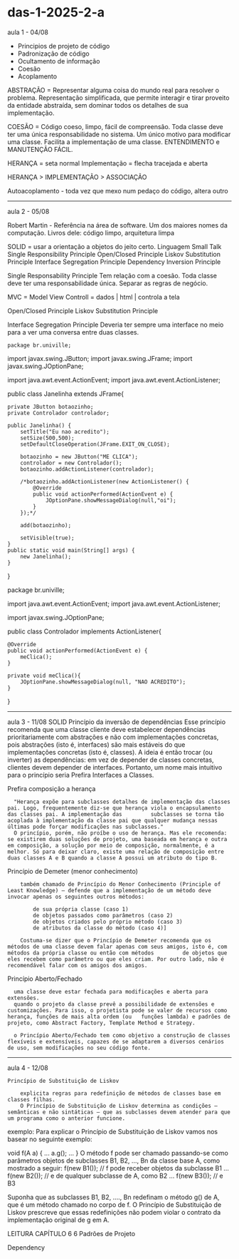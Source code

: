 # das-1-2025-2-a

aula 1 - 04/08

- Principios de projeto de código
- Padronização de código
- Ocultamento de informação
- Coesão
- Acoplamento

ABSTRAÇÃO = Representar alguma coisa do mundo real para resolver o problema. Representação simplificada, que permite interagir e tirar proveito da entidade abstraída, sem dominar todos os detalhes de sua implementação.

COESÃO = Código coeso, limpo, fácil de compreensão. Toda classe deve ter uma única responsabilidade no sistema. Um único motivo para modificar uma classe. Facilita a implementação de uma classe. ENTENDIMENTO e MANUTENÇÃO FÁCIL. 

HERANÇA = seta normal
Implementação = flecha tracejada e aberta

HERANÇA > IMPLEMENTAÇÃO > ASSOCIAÇÃO


Autoacoplamento - toda vez que mexo num pedaço do código, altera outro

_______________________________________________________________________________________________________________________________________
aula 2 - 05/08

Robert Martin - Referência na área de software. Um dos maiores nomes da computação.
  Livros dele: código limpo, arquitetura limpa

SOLID = usar a orientação a objetos do jeito certo. Linguagem Small Talk
  Single Responsibility Principle
  Open/Closed Principle
  Liskov Substitution Principle
  Interface Segregation Principle
  Dependency Inversion Principle

  Single Responsability Principle
    Tem relação com a coesão.
    Toda classe deve ter uma responsabilidade única.
    Separar as regras de negócio.

  MVC = Model View Controll = dados  | html  | controla a tela

  
  Open/Closed Principle
  Liskov Substitution Principle
  
  Interface Segregation Principle
    Deveria ter sempre uma interface no meio para a ver uma conversa entre duas classes.


    package br.univille;

import javax.swing.JButton;
import javax.swing.JFrame;
import javax.swing.JOptionPane;

import java.awt.event.ActionEvent;
import java.awt.event.ActionListener;


public class Janelinha extends JFrame{

    private JButton botaozinho;
    private Controlador controlador;

    public Janelinha() {
        setTitle("Eu nao acredito");
        setSize(500,500);
        setDefaultCloseOperation(JFrame.EXIT_ON_CLOSE);

        botaozinho = new JButton("ME CLICA");
        controlador = new Controlador();
        botaozinho.addActionListener(controlador);

        /*botaozinho.addActionListener(new ActionListener() {
            @Override
            public void actionPerformed(ActionEvent e) {
                JOptionPane.showMessageDialog(null,"oi");
            }
        });*/
        
        add(botaozinho);

        setVisible(true);
    }
    public static void main(String[] args) {
        new Janelinha();
    }
}



package br.univille;

import java.awt.event.ActionEvent;
import java.awt.event.ActionListener;

import javax.swing.JOptionPane;

public class Controlador implements ActionListener{

    @Override
    public void actionPerformed(ActionEvent e) {
        meClica();
    }

    private void meClica(){
        JOptionPane.showMessageDialog(null, "NAO ACREDITO");
    }
    
    
}


_____________________________________________________________________________________________
aula 3 - 11/08
SOLID
  Princípio da inversão de dependências
    Esse princípio recomenda que uma classe cliente deve estabelecer dependências prioritariamente com abstrações e não com implementações concretas, pois abstrações (isto é,            interfaces) são mais estáveis do que implementações concretas (isto é, classes). A ideia é então trocar (ou inverter) as dependências: em vez de depender de classes concretas, clientes devem depender de interfaces. Portanto, um nome mais intuitivo para o princípio seria Prefira Interfaces a Classes.

  Prefira composição a herança

      "Herança expõe para subclasses detalhes de implementação das classes pai. Logo, frequentemente diz-se que herança viola o encapsulamento das classes pai. A implementação das         subclasses se torna tão acoplada à implementação da classe pai que qualquer mudança nessas últimas pode forçar modificações nas subclasses."
      O princípio, porém, não proíbe o uso de herança. Mas ele recomenda: se existirem duas soluções de projeto, uma baseada em herança e outra em composição, a solução por meio de composição, normalmente, é a melhor. Só para deixar claro, existe uma relação de composição entre duas classes A e B quando a classe A possui um atributo do tipo B.
  
  Princípio de Demeter (menor conhecimento)

        também chamado de Princípio do Menor Conhecimento (Principle of Least Knowledge) — defende que a implementação de um método deve invocar apenas os seguintes outros métodos:

            de sua própria classe (caso 1)
            de objetos passados como parâmetros (caso 2)
            de objetos criados pelo próprio método (caso 3)
            de atributos da classe do método (caso 4)]

        Costuma-se dizer que o Princípio de Demeter recomenda que os métodos de uma classe devem falar apenas com seus amigos, isto é, com métodos da própria classe ou então com métodos         de objetos que eles recebem como parâmetro ou que eles criam. Por outro lado, não é recomendável falar com os amigos dos amigos.
    
  Princípio Aberto/Fechado

      uma classe deve estar fechada para modificações e aberta para extensões.
      quando o projeto da classe prevê a possibilidade de extensões e customizações. Para isso, o projetista pode se valer de recursos como herança, funções de mais alta ordem (ou   funções lambda) e padrões de projeto, como Abstract Factory, Template Method e Strategy.

      o Princípio Aberto/Fechado tem como objetivo a construção de classes flexíveis e extensíveis, capazes de se adaptarem a diversos cenários de uso, sem modificações no seu código fonte.

      
_______________________________________________________________________________________________
aula 4 - 12/08

    Princípio de Substituição de Liskov 

        explicita regras para redefinição de métodos de classes base em classes filhas. 
        O Princípio de Substituição de Liskov determina as condições — semânticas e não sintáticas — que as subclasses devem atender para que um programa como o anterior funcione.


exemplo:
Para explicar o Princípio de Substituição de Liskov vamos nos basear no seguinte exemplo:

void f(A a) {
  ...
  a.g();
  ...
}
O método f pode ser chamado passando-se como parâmetros objetos de subclasses B1, B2, …, Bn da classe base A, como mostrado a seguir:
f(new B1());  // f pode receber objetos da subclasse B1 
...
f(new B2());  // e de qualquer subclasse de A, como B2
...
f(new B3());  // e B3

Suponha que as subclasses B1, B2, …., Bn redefinam o método g() de A, que é um método chamado no corpo de f. O Princípio de Substituição de Liskov prescreve que essas redefinições não podem violar o contrato da implementação original de g em A.
    
LEITURA CAPÍTULO 6
6 Padrões de Projeto




  
  Dependency 
